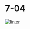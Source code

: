 # 7-04
[![linter](https://github.com/Rewa718/7-04/workflows/linter/badge.svg)](https://github.com/marketplace/actions/super-linter)
